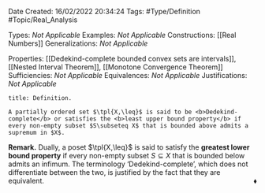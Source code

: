 <div class="topSpace"></div>

Date Created: 16/02/2022 20:34:24
Tags: #Type/Definition #Topic/Real_Analysis

Types: <i>Not Applicable</i>
Examples: <i>Not Applicable</i>
Constructions: [[Real Numbers]]
Generalizations: <i>Not Applicable</i>

Properties: [[Dedekind-complete bounded convex sets are intervals]], [[Nested Interval Theorem]], [[Monotone Convergence Theorem]]
Sufficiencies: <i>Not Applicable</i>
Equivalences: <i>Not Applicable</i>
Justifications: <i>Not Applicable</i>

``` ad-Definition
title: Definition.

A partially ordered set $\tpl{X,\leq}$ is said to be <b>Dedekind-complete</b> or satisfies the <b>least upper bound property</b> if every non-empty subset $S\subseteq X$ that is bounded above admits a supremum in $X$.

```

<b>Remark.</b> Dually, a poset $\tpl{X,\leq}$ is said to satisfy the <b>greatest lower bound property</b> if every non-empty subset $S\subseteq X$ that is bounded below admits an infimum. The terminology ‘Dedekind-complete’, which does not differentiate between the two, is justified by the fact that they are equivalent.<span style="float:right;">$\blacklozenge$</span>
